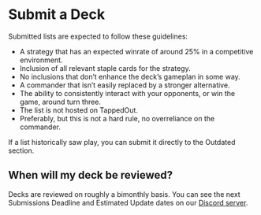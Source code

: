 # Submit a Deck
Submitted lists are expected to follow these guidelines:
- A strategy that has an expected winrate of around 25% in a competitive environment.
- Inclusion of all relevant staple cards for the strategy.
- No inclusions that don’t enhance the deck’s gameplan in some way.
- A commander that isn’t easily replaced by a stronger alternative.
- The ability to consistently interact with your opponents, or win the game, around turn three.
- The list is not hosted on TappedOut.
- Preferably, but this is not a hard rule, no overreliance on the commander.

If a list historically saw play, you can submit it directly to the Outdated section.
   
## When will my deck be reviewed?
Decks are reviewed on roughly a bimonthly basis. You can see the next Submissions Deadline and Estimated Update dates on our [Discord server](https://discord.gg/BXPyu2P).
